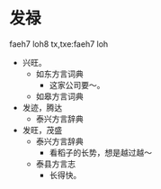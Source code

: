 # 发禄
faeh7 loh8
tx,txe:faeh7 loh
+ 兴旺。
  * 如东方言词典
    - 这家公司要～。
  * 如皋方言词典
+ 发迹，腾达
  * 泰兴方言辞典
+ 发旺，茂盛
  * 泰兴方言辞典
    - 看稻子的长势，想是越过越～
  * 泰县方言志
    + 长得快。
